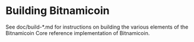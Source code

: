 Building Bitnamicoin
================

See doc/build-*.md for instructions on building the various
elements of the Bitnamicoin Core reference implementation of Bitnamicoin.
